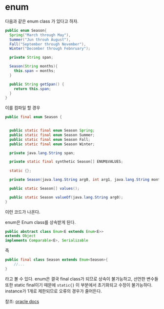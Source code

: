 # enum

다음과 같은 enum class 가 있다고 하자.

```java
public enum Season{
  Spring("March through May"),
  Summer("Jun throuh August"),
  Fall("September through November"),
  Winter("Decomber through Febnruary");

  private String span;

  Season(String months){
    this.span = months;
  }

  public String getSpan() {
    return this.span;
  }
}
```

이를 컴파일 할 경우

```java
public final enum Season {
  

  public static final enum Season Spring;
  public static final enum Season Summer;
  public static final enum Season Fall;
  public static final enum Season Winter;

  private java.lang.String span;

  private static final synthetic Season[] ENUM$VALUES;
  
  static {};

  private Season(java.lang.String arg0, int arg1, java.lang.String months);

  public static Season[] values();

  public static Season valueOf(java.lang.String arg0);
}
```

이런 코드가 나온다.

enum은 Enum class를 상속받게 된다.

```java
public abstract class Enum<E extends Enum<E>>
extends Object
implements Comparable<E>, Serializable
```

즉

```java
public final class Season extends Enum<Season>{
    //...
}
```

라고 볼 수 있다.
enum은 결국 final class가 되므로 상속이 불가능하고, 선언한 변수들 또한 static final이기 때문에 ``static{}``  이 부분에서 초기화되고
수정이 불가능하다. instance가 1개로 제한되므로 오류의 경우가 줄어든다.

참조: [oracle docs](https://docs.oracle.com/javase/7/docs/api/java/lang/Enum.html)